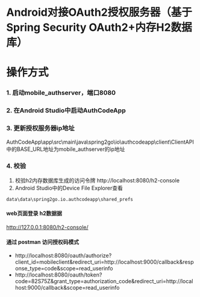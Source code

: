 Android对接OAuth2授权服务器（基于Spring Security OAuth2+内存H2数据库）
======

# 操作方式

### 1. 启动mobile_authserver，端口8080

### 2. 在Android Studio中启动AuthCodeApp

### 3. 更新授权服务器ip地址
AuthCodeApp\app\src\main\java\spring2go\io\authcodeapp\client\ClientAPI中的BASE_URL地址为mobile_authserver的ip地址

### 4. 校验

1. 校验h2内存数据库生成的访问令牌 http://localhost:8080/h2-console
2. Android Studio中的Device File Explorer查看
```
data\data\spring2go.io.authcodeapp\shared_prefs
```


#### web页面登录 h2数据据
http://127.0.0.1:8080/h2-console/

#### 通过 postman 访问授权码模式
- http://localhost:8080/oauth/authorize?client_id=mobileclient&redirect_uri=http://localhost:9000/callback&response_type=code&scope=read_userinfo
- http://localhost:8080/oauth/token?code=82S75Z&grant_type=authorization_code&redirect_uri=http://localhost:9000/callback&scope=read_userinfo
